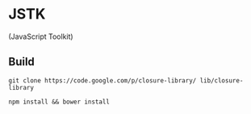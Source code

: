 # JSTK
(JavaScript Toolkit)

## Build
```shell
git clone https://code.google.com/p/closure-library/ lib/closure-library
```
```shell
npm install && bower install
```






